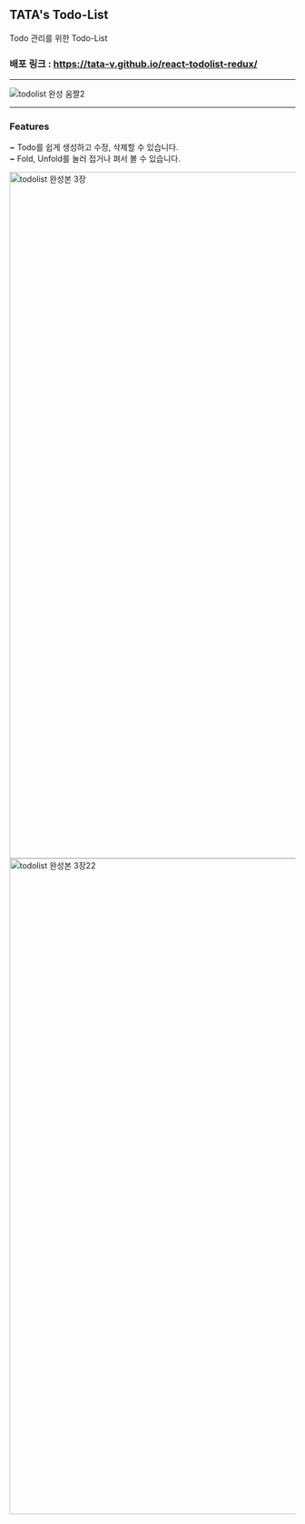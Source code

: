 ## TATA's Todo-List

Todo 관리를 위한 Todo-List

### 배포 링크 : https://tata-v.github.io/react-todolist-redux/

---

![todolist 완성 움짤2](https://user-images.githubusercontent.com/113578923/230542437-f365bb0f-4990-423b-8377-37f54bfef7d4.gif)

---

### Features

**−** Todo를 쉽게 생성하고 수정, 삭제할 수 있습니다. <br>
**−** Fold, Unfold를 눌러 접거나 펴서 볼 수 있습니다.

<img width="1208" alt="todolist 완성본 3장" src="https://user-images.githubusercontent.com/113578923/230542157-04190a60-04b8-4df8-9837-ade1feae116e.png">

<img width="1154" alt="todolist 완성본 3장22" src="https://user-images.githubusercontent.com/113578923/230543118-68fd59cd-e6c0-4528-9c78-27bf6f0b5d87.png">
